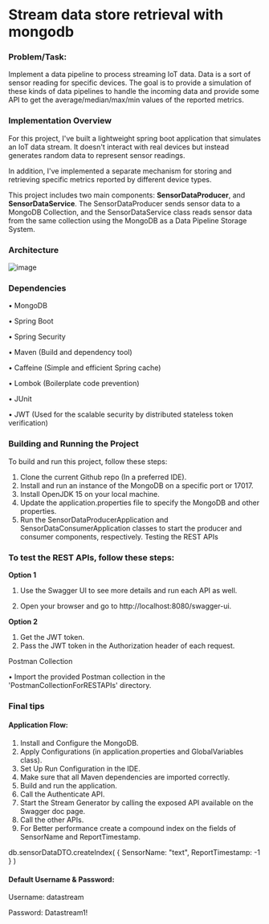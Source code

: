 # Stream data store retrieval with mongodb
### **Problem/Task:** 

Implement a data pipeline to process streaming IoT data. Data is a sort of sensor reading for specific devices. The goal is to provide a simulation of these kinds of data pipelines to handle the incoming data and provide some API to get the average/median/max/min values of the reported metrics. 


### Implementation Overview
For this project, I've built a lightweight spring boot application that simulates an IoT data stream. It doesn't interact with real devices but instead generates random data to represent sensor readings.

In addition, I've implemented a separate mechanism for storing and retrieving specific metrics reported by different device types.

This project includes two main components: **SensorDataProducer**, and **SensorDataService**. 
The SensorDataProducer sends sensor data to a MongoDB Collection, and the SensorDataService class reads sensor data from the same collection using the MongoDB as a Data Pipeline Storage System. 

### Architecture
![image](https://github.com/MaysamPx/stream-data-store-retrieval-with-springboot-mongodb/assets/13215181/e8af092b-f7bf-498c-8477-968ce0af2369)

### Dependencies

•	MongoDB

•	Spring Boot

•	Spring Security 

•	Maven (Build and dependency tool)

•	Caffeine (Simple and efficient Spring cache)

•	Lombok (Boilerplate code prevention)

•	JUnit

•	JWT (Used for the scalable security by distributed stateless token verification)

### Building and Running the Project

To build and run this project, follow these steps:

1.	Clone the current Github repo (In a preferred IDE).
2.	Install and run an instance of the MongoDB on a specific port or 17017.
3.	Install OpenJDK 15 on your local machine.
4.	Update the application.properties file to specify the MongoDB and other properties.
5.	Run the SensorDataProducerApplication and SensorDataConsumerApplication classes to start the producer and consumer components, respectively.
Testing the REST APIs
      
### To test the REST APIs, follow these steps:

**Option 1**

1.	Use the Swagger UI to see more details and run each API as well.

2.	Open your browser and go to http://localhost:8080/swagger-ui.

**Option 2**

1.	Get the JWT token.
2.	Pass the JWT token in the Authorization header of each request.

Postman Collection

•	Import the provided Postman collection in the 'PostmanCollectionForRESTAPIs' directory.



### Final tips
#### Application Flow:
1. Install and Configure the MongoDB.
2. Apply Configurations (in application.properties and GlobalVariables class).
3. Set Up Run Configuration in the IDE.
4. Make sure that all Maven dependencies are imported correctly.
5. Build and run the application.
6. Call the Authenticate API.
7. Start the Stream Generator by calling the exposed API available on the Swagger doc page.
8. Call the other APIs.
9. For Better performance create a compound index on the fields of SensorName and ReportTimestamp.

db.sensorDataDTO.createIndex( { SensorName: "text", ReportTimestamp: -1 } )

#### Default Username & Password:
Username: datastream

Password: Datastream1!
